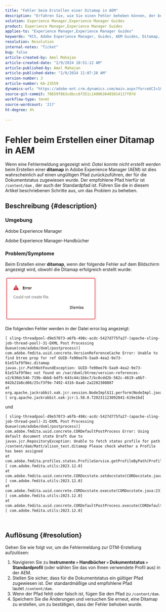 ```yaml
---
title: "Fehler beim Erstellen einer Ditamap in AEM"
description: "Erfahren Sie, wie Sie einen Fehler beheben können, der beim Erstellen einer Ditamap für Adobe Experience Manager-Guides angezeigt wird. Stellen Sie sicher, dass ein gültiger Pfad zugewiesen ist."
solution: Experience Manager,Experience Manager Guides
product: Experience Manager,Experience Manager Guides
applies-to: "Experience Manager,Experience Manager Guides"
keywords: "KCS, Adobe Experience Manager, Guides, AEM Guides, Ditamap, Fehler"
resolution: Resolution
internal-notes: "Ticket"
bug: false
article-created-by: Amol Mahajan
article-created-date: "2/9/2024 10:51:12 AM"
article-published-by: Amol Mahajan
article-published-date: "2/9/2024 11:07:28 AM"
version-number: 3
article-number: KA-23559
dynamics-url: "https://adobe-ent.crm.dynamics.com/main.aspx?forceUCI=1&pagetype=entityrecord&etn=knowledgearticle&id=8458f520-39c7-ee11-9079-6045bd006ce9"
source-git-commit: 78659f863cdbcc6f351c1400636485014117f87d
workflow-type: tm+mt
source-wordcount: '217'
ht-degree: 4%

---
```


# Fehler beim Erstellen einer Ditamap in AEM


Wenn eine Fehlermeldung angezeigt wird: *Datei konnte nicht erstellt werden* beim Erstellen einer <b>ditamap</b> in Adobe Experience Manager (AEM) ist dies wahrscheinlich auf einen ungültigen Pfad zurückzuführen, der für die Dokumentstatus zugewiesen wurde. Der empfohlene Pfad hierfür ist `/content/dam` , der auch der Standardpfad ist. Führen Sie die in diesem Artikel beschriebenen Schritte aus, um das Problem zu beheben.

## Beschreibung {#description}


### <b>Umgebung</b>

Adobe Experience Manager

Adobe Experience Manager-Handbücher



### <b>Problem/Symptome</b>

Beim Erstellen einer <b>ditamap</b>, wenn der folgende Fehler auf dem Bildschirm angezeigt wird, obwohl die Ditamap erfolgreich erstellt wurde:

![](assets/___8558f520-39c7-ee11-9079-6045bd006ce9___.png)



Die folgenden Fehler werden in der Datei error.log angezeigt:




```
[ sling-threadpool-d9e57073-a6fb-498c-acdc-5427d775fa27-(apache-sling-job-thread-pool)-31-DXML Post Processing Queue(com/adobe/dxml/postprocess)]  com.adobe.fmdita.uuid.concrete.VersionReferenceCache Error: Unable to find btree prop for ref GUID-fe90ee76-5aa9-4ea2-9e73-61e57af9f0ec.ditamap
javax.jcr.PathNotFoundException: GUID-fe90ee76-5aa9-4ea2-9e73-61e57af9f0ec not found on /var/dxml/btree/version-references-v2/630dc546-719b-4bb8-bdf5-643c44c1bbc7/bc0cdd2b-562c-4619-a8b7-042b21b8cd66/25cf3f9e-7492-4316-8aa6-2a2282308887
at org.apache.jackrabbit.oak.jcr.session.NodeImpl$11.perform(NodeImpl.java:671) [ org.apache.jackrabbit.oak-jcr:1.58.0.T20231123092841-619e1bd]
```


und




```
[ sling-threadpool-d9e57073-a6fb-498c-acdc-5427d775fa27-(apache-sling-job-thread-pool)-31-DXML Post Processing Queue(com/adobe/dxml/postprocess)]  com.adobe.fmdita.uuid.concrete.CORDefaultPostProcess Error: Using default document state Draft due to
javax.jcr.RepositoryException: Unable to fetch states profile for path /content/dam/Matt/alison_test.ditamap Please check whether a Profile has been assigned
at com.adobe.fmdita.profiles.states.ProfileService.getProfileByPath(ProfileService.java:96) [ com.adobe.fmdita.utils:2023.12.0] 
at com.adobe.fmdita.uuid.concrete.CORDocstate.setdocstate(CORDocstate.java:37) [ com.adobe.fmdita.utils:2023.12.0] 
at com.adobe.fmdita.uuid.concrete.CORDocstate.execute(CORDocstate.java:23) [ com.adobe.fmdita.utils:2023.12.0] 
at com.adobe.fmdita.uuid.concrete.CORDefaultPostProcess.execute(CORDefaultPostProcess.java:1) [ com.adobe.fmdita.utils:2023.12.0]
```

` `



## Auflösung {#resolution}


Gehen Sie wie folgt vor, um die Fehlermeldung zur DTM-Erstellung aufzulösen:

1. Navigieren Sie zu <b>Instrumente `>`  Handbücher `>`  Dokumentstatus</b><b> `>`  Standardprofil</b> (oder wählen Sie das von Ihnen verwendete Profil aus) in der AEM.
2. Stellen Sie sicher, dass für die Dokumentstatus ein gültiger Pfad zugewiesen ist. Der standardmäßige und empfohlene Pfad lautet `/content/dam`.
3. Wenn der Pfad fehlt oder falsch ist, fügen Sie den Pfad zu `/content/dam`.
4. Speichern Sie die Änderungen und versuchen Sie erneut, eine Ditamap zu erstellen, um zu bestätigen, dass der Fehler behoben wurde.

